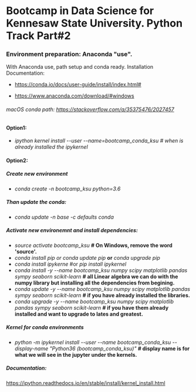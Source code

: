 # Bootcamp in Data Science for Kennesaw State University. Python Track Part#2

### Environment preparation: Anaconda "use".
With Anaconda use, path setup and conda ready. 
Installation Documentation: 

* https://conda.io/docs/user-guide/install/index.html#

* https://www.anaconda.com/download/#windows

###### macOS conda path: _https://stackoverflow.com/a/35375476/2027457_


#### Option1: 

* _ipython kernel install --user --name=bootcamp_conda_ksu # when is already installed the ipykernel_

#### Option2:


##### Create new environment 
* _conda create -n bootcamp_ksu python=3.6_

##### Than update the conda:
* _conda update -n base -c defaults conda_

##### Activate new environemnt and install dependencies: 
* _source activate bootcamp_ksu_  **# On Windows, remove the word 'source'.**
* _conda install pip or conda update pip_ **or** _conda upgrade pip_
* _conda install ipykerne_ #or _pip install ipykernel_
* _conda install -y --name bootcamp_ksu numpy scipy matplotlib pandas sympy seaborn scikit-learn_ **# all Linear algebra we can do with the numpy library but installing all the dependencies from begining.**
* _conda update -y --name bootcamp_ksu numpy scipy matplotlib pandas sympy seaborn scikit-learn_ **# if you have already installed the libraries.**
* _conda upgrade -y --name bootcamp_ksu numpy scipy matplotlib pandas sympy seaborn scikit-learn_ **# if you have them already installed and want to upgrade to lates and greatest.**

##### Kernel for conda environments
* _python -m ipykernel install --user --name bootcamp_conda_ksu --display-name "Python36 (bootcamp_conda_ksu)"_ **# display name is for what we will see in the jupyter under the kernels.**

##### Documentation:
https://ipython.readthedocs.io/en/stable/install/kernel_install.html

